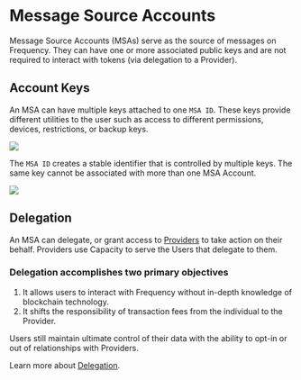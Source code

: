 # Message Source Accounts

Message Source Accounts (MSAs) serve as the source of messages on Frequency.
They can have one or more associated public keys and are not required to interact with tokens (via delegation to a Provider).

## Account Keys
An MSA can have multiple keys attached to one `MSA ID`.
These keys provide different utilities to the user such as access to different permissions, devices, restrictions, or backup keys.

![](https://user-images.githubusercontent.com/3433442/162544133-9d163fa5-edcc-4cff-b060-9e8f4b3d9147.png)

The `MSA ID` creates a stable identifier that is controlled by multiple keys.
The same key cannot be associated with more than one MSA Account.

![](https://user-images.githubusercontent.com/3433442/162544190-cfdfb02a-ea82-4b53-9d2e-188a747a7384.png)

## Delegation

An MSA can delegate, or grant access to [Providers](./Providers.md) to take action on their behalf.
Providers use Capacity to serve the Users that delegate to them.

### Delegation accomplishes two primary objectives

1. It allows users to interact with Frequency without in-depth knowledge of blockchain technology.
2. It shifts the responsibility of transaction fees from the individual to the Provider.

Users still maintain ultimate control of their data with the ability to opt-in or out of relationships with Providers.

Learn more about [Delegation](./Delegation.md).
